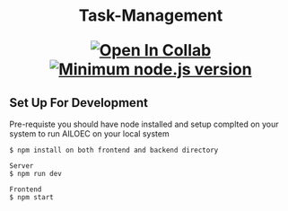   <h1><p align="center"><b><b>Task-Management</b></b>

<div align="center">

  <a href="">![Open In Collab](https://colab.research.google.com/assets/colab-badge.svg)</a>
  <a href="">[![Minimum node.js version](https://badgen.net/npm/node/express)](https://npmjs.com/package/express)</a>
</div>




## Set Up For Development


Pre-requiste you should have node installed and setup complted on your system to run AILOEC on your local system 

```
$ npm install on both frontend and backend directory
```

```
Server 
$ npm run dev
```

```
Frontend
$ npm start
```
